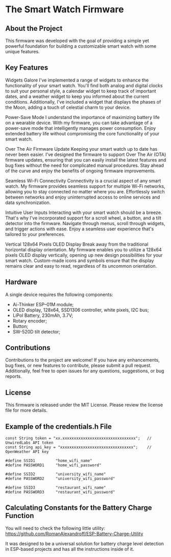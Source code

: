 # The Smart Watch Firmware

## About the Project
  
This firmware was developed with the goal of providing a simple yet powerful foundation for building a customizable smart watch with some unique features.


## Key Features

Widgets Galore
I've implemented a range of widgets to enhance the functionality of your smart watch. You'll find both analog and digital clocks to suit your personal style, a calendar widget to keep track of important dates, and a weather widget to keep you informed about the current conditions. Additionally, I've included a widget that displays the phases of the Moon, adding a touch of celestial charm to your device.

Power-Save Mode
I understand the importance of maximizing battery life on a wearable device. With my firmware, you can take advantage of a power-save mode that intelligently manages power consumption. Enjoy extended battery life without compromising the core functionality of your smart watch.

Over The Air Firmware Update
Keeping your smart watch up to date has never been easier. I've designed the firmware to support Over The Air (OTA) firmware updates, ensuring that you can easily install the latest features and bug fixes without the need for complicated manual procedures. Stay ahead of the curve and enjoy the benefits of ongoing firmware improvements.

Seamless Wi-Fi Connectivity
Connectivity is a crucial aspect of any smart watch. My firmware provides seamless support for multiple Wi-Fi networks, allowing you to stay connected no matter where you are. Effortlessly switch between networks and enjoy uninterrupted access to online services and data synchronization.

Intuitive User Inputs
Interacting with your smart watch should be a breeze. That's why I've incorporated support for a scroll wheel, a button, and a tilt detector into the firmware. Navigate through menus, scroll through widgets, and trigger actions with ease. Enjoy a seamless user experience that's tailored to your preferences.

Vertical 128x64 Pixels OLED Display
Break away from the traditional horizontal display orientation. My firmware enables you to utilize a 128x64 pixels OLED display vertically, opening up new design possibilities for your smart watch. Custom-made icons and symbols ensure that the display remains clear and easy to read, regardless of its uncommon orientation.
 
 
## Hardware

A single device requires the following components:
- Ai-Thinker ESP–01M module;
- OLED display, 128x64, SSD1306 controller, white pixels, I2C bus;
- LiPol Battery, 230mAh, 3.7V;
- Rotary encoder;
- Button;
- SW-520D tilt detector; 

 
## Contributions
 
Contributions to the project are welcome! If you have any enhancements, bug fixes, or new features to contribute, please submit a pull request. Additionally, feel free to open issues for any questions, suggestions, or bug reports.

 
## License

This firmware is released under the MIT License. Please review the license file for more details.  
 

## Example of the credentials.h File

```  
const String token = "xx.xxxxxxxxxxxxxxxxxxxxxxxxxxxxxxxx";   // UnwiredLabs API token
const String api_key = "xxxxxxxxxxxxxxxxxxxxxxxxxxxxxxxx";    // OpenWeather API key

#define SSID1         "home_wifi_name"
#define PASSWORD1     "home_wifi_password"
    
#define SSID2         "university_wifi_name"
#define PASSWORD2     "university_wifi_password"
    
#define SSID3         "restaurant_wifi_name"
#define PASSWORD3     "restaurant_wifi_password"
```
 
 
## Calculating Constants for the Battery Charge Function

You will need to check the following little utility:
https://github.com/RomanAlexandroff/ESP-Battery-Charge-Utility
      
It was designed to be a universal solution for battery charge level detection in ESP-based projects and has all the instructions inside of it.